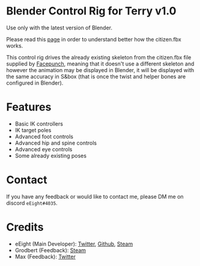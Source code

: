 # Blender Control Rig for Terry v1.0

Use only with the latest version of Blender.

Please read this [page](https://wiki.facepunch.com/sbox/Citizen_Model) in order to understand better how the citizen.fbx works.

This control rig drives the already existing skeleton from the citizen.fbx file supplied by [Facepunch](https://facepunch.com), meaning that it doesn't use a different skeleton and however the animation may be displayed in Blender, it will be displayed with the same accuracy in S&box (that is once the twist and helper bones are configured in Blender).

# Features

* Basic IK controllers
* IK target poles
* Advanced foot controls
* Advanced hip and spine controls
* Advanced eye controls
* Some already existing poses

# Contact

If you have any feedback or would like to contact me, please DM me on discord `eEight#4035`.

# Credits

* eEight (Main Developer): [Twitter](https://twitter.com/eE1ght), [Github](https://github.com/eEight-dev), [Steam](https://steamcommunity.com/id/eE1ght)
* Grodbert (Feedback): [Steam](https://steamcommunity.com/id/Grodbert)
* Max (Feedback): [Twitter](https://twitter.com/maxlebled)